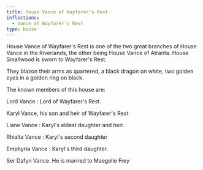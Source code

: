 ```yaml
---
title: House Vance of Wayfarer's Rest
inflections:
  - Vance of Wayfarer's Rest
type: house
---
```


House Vance of Wayfarer's Rest is one of the two great branches of House Vance in the Riverlands, the other being House Vance of Atranta. House Smallwood is sworn to Wayfarer's Rest.

They blazon their arms as quartered, a black dragon on white, two golden eyes in a golden ring on black.

The known members of this house are:

Lord Vance : Lord of Wayfarer's Rest.

Karyl Vance, his son and heir of Wayfarer's Rest

Liane Vance : Karyl's eldest daughter and heir.

Rhialta Vance : Karyl's second daughter

Emphyria Vance : Karyl's third daughter.

Ser Dafyn Vance. He is married to Maegelle Frey


